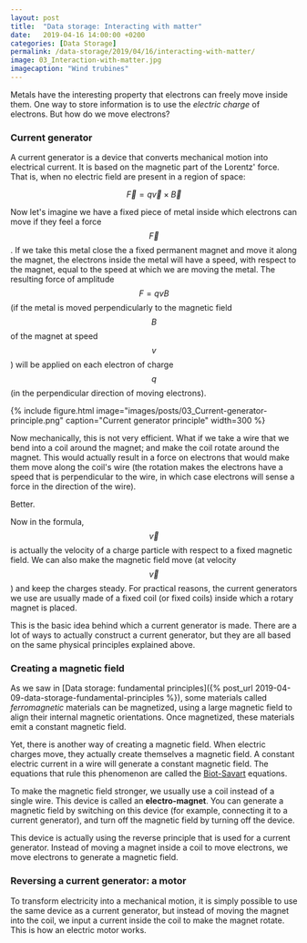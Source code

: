 ```yaml
---
layout: post
title:  "Data storage: Interacting with matter"
date:   2019-04-16 14:00:00 +0200
categories: [Data Storage]
permalink: /data-storage/2019/04/16/interacting-with-matter/
image: 03_Interaction-with-matter.jpg
imagecaption: "Wind trubines"
---
```


Metals have the interesting property that electrons can freely move inside them. One way to store information is to use the _electric charge_ of electrons. But how do we move electrons?

<script src="https://cdn.mathjax.org/mathjax/latest/MathJax.js?config=TeX-AMS-MML_HTMLorMML" type="text/javascript"></script>

### Current generator

A current generator is a device that converts mechanical motion into electrical current. It is based on the magnetic part of the Lorentz' force. That is, when no electric field are present in a region of space:

$$\vec{F} = q \vec{v} \times \vec{B}$$

Now let's imagine we have a fixed piece of metal inside which electrons can move if they feel a force $$\vec{F}$$. If we take this metal close the a fixed permanent magnet and move it along the magnet, the electrons inside the metal will have a speed, with respect to the magnet, equal to the speed at which we are moving the metal. The resulting force of amplitude $$F = q v B$$ (if the metal is moved perpendicularly to the magnetic field $$B$$ of the magnet at speed $$v$$) will be applied on each electron of charge $$q$$ (in the perpendicular direction of moving electrons). 

{% include figure.html image="images/posts/03_Current-generator-principle.png" caption="Current generator principle" width=300 %}

Now mechanically, this is not very efficient. What if we take a wire that we bend into a coil around the magnet; and make the coil rotate around the magnet. This would actually result in a force on electrons that would make them move along the coil's wire (the rotation makes the electrons have a speed that is perpendicular to the wire, in which case electrons will sense a force in the direction of the wire).

Better.

Now in the formula, $$\vec{v}$$ is actually the velocity of a charge particle with respect to a fixed magnetic field. We can also make the magnetic field move (at velocity $$\vec{v}$$) and keep the charges steady. For practical reasons, the current generators we use are usually made of a fixed coil (or fixed coils) inside which a rotary magnet is placed.

This is the basic idea behind which a current generator is made. There are a lot of ways to actually construct a current generator, but they are all based on the same physical principles explained above.

### Creating a magnetic field

As we saw in [Data storage: fundamental principles]({% post_url 2019-04-09-data-storage-fundamental-principles %}), some materials called _ferromagnetic_ materials can be magnetized, using a large magnetic field to align their internal magnetic orientations. Once magnetized, these materials emit a constant magnetic field.

Yet, there is another way of creating a magnetic field. When electric charges move, they actually create themselves a magnetic field. A constant electric current in a wire will generate a constant magnetic field. The equations that rule this phenomenon are called the [Biot-Savart](https://en.wikipedia.org/wiki/Biot–Savart_law) equations. 

To make the magnetic field stronger, we usually use a coil instead of a single wire. This device is called an **electro-magnet**. You can generate a magnetic field by switching on this device (for example, connecting it to a current generator), and turn off the magnetic field by turning off the device. 

This device is actually using the reverse principle that is used for a current generator. Instead of moving a magnet inside a coil to move electrons, we move electrons to generate a magnetic field. 

### Reversing a current generator: a motor

To transform electricity into a mechanical motion, it is simply possible to use the same device as a current generator, but instead of moving the magnet into the coil, we input a current inside the coil to make the magnet rotate. This is how an electric motor works.

